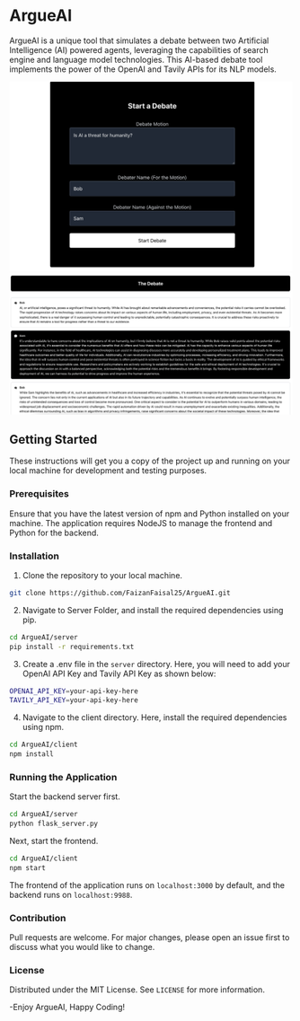 # ArgueAI

ArgueAI is a unique tool that simulates a debate between two Artificial Intelligence (AI) powered agents, leveraging the capabilities of search engine and language model technologies. This AI-based debate tool implements the power of the OpenAI and Tavily APIs for its NLP models.

![Screenshot 1](client/public/Screenshot_1.png)
![Screenshot 2](client/public/Screenshot_2.png)

## Getting Started

These instructions will get you a copy of the project up and running on your local machine for development and testing purposes.

### Prerequisites

Ensure that you have the latest version of npm and Python installed on your machine. The application requires NodeJS to manage the frontend and Python for the backend.

### Installation

1. Clone the repository to your local machine.
```bash
git clone https://github.com/FaizanFaisal25/ArgueAI.git
```
2. Navigate to Server Folder, and install the required dependencies using pip.
```bash
cd ArgueAI/server
pip install -r requirements.txt
```
3. Create a .env file in the `server` directory. Here, you will need to add your OpenAI API Key and Tavily API Key as shown below:
```bash
OPENAI_API_KEY=your-api-key-here
TAVILY_API_KEY=your-api-key-here
```
4. Navigate to the client directory. Here, install the required dependencies using npm.
```bash
cd ArgueAI/client
npm install
```
### Running the Application

Start the backend server first.
```bash
cd ArgueAI/server
python flask_server.py
```
Next, start the frontend.
```bash
cd ArgueAI/client
npm start
```
The frontend of the application runs on `localhost:3000` by default, and the backend runs on `localhost:9988`.

### Contribution

Pull requests are welcome. For major changes, please open an issue first to discuss what you would like to change.

### License

Distributed under the MIT License. See `LICENSE` for more information.

-Enjoy ArgueAI, Happy Coding!
